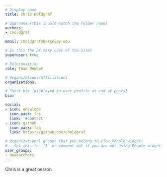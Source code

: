 ```yaml
---
# Display name
title: Chris Holdgraf

# Username (this should match the folder name)
authors:
- choldgraf

email: choldgraf@berkeley.edu

# Is this the primary user of the site?
superuser: true

# Role/position
role: Team Member

# Organizations/Affiliations
organizations:

# Short bio (displayed in user profile at end of posts)
bio:

social:
- icon: envelope
  icon_pack: fas
  link: '#contact'
- icon: github
  icon_pack: fab
  link: https://github.com/choldgraf

# Organizational groups that you belong to (for People widget)
#   Set this to `[]` or comment out if you are not using People widget.
user_groups:
- Researchers
---
```

Chris is a great person.
